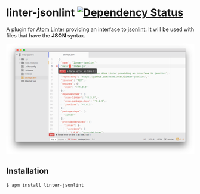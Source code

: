 # linter-jsonlint [![Dependency Status](https://david-dm.org/AtomLinter/linter-jsonlint.svg)](https://david-dm.org/AtomLinter/linter-jsonlint)

A plugin for [Atom Linter](https://github.com/AtomLinter/atom-linter) providing
an interface to [jsonlint](https://github.com/zaach/jsonlint). It will be used
with files that have the **JSON** syntax.

![demo](https://raw.githubusercontent.com/AtomLinter/linter-jsonlint/master/demo.png)

## Installation

```ShellSession
$ apm install linter-jsonlint
```
